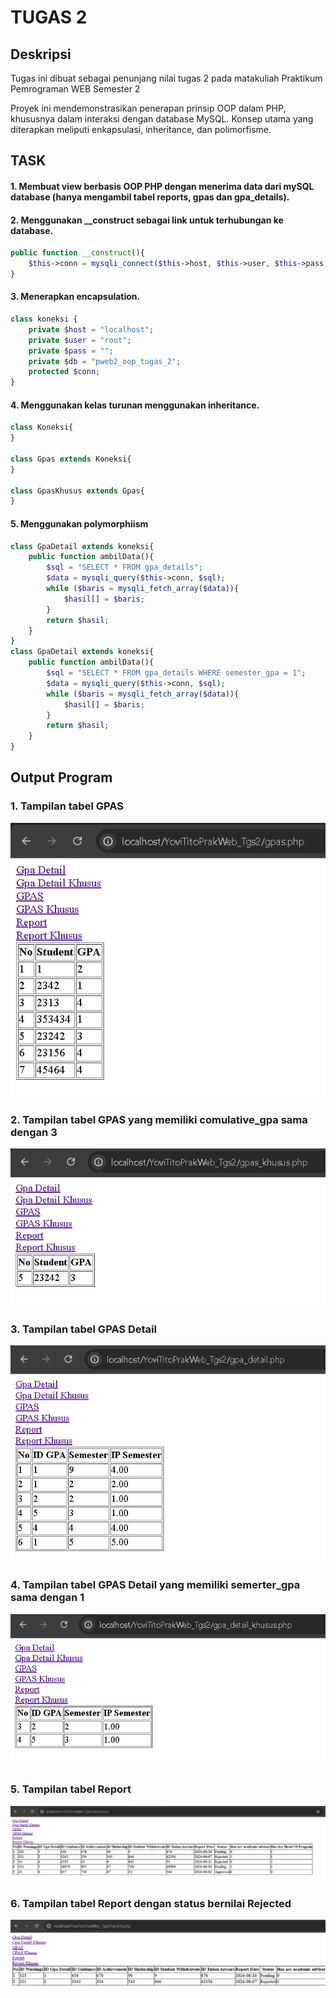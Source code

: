 # TUGAS 2
## Deskripsi
Tugas ini dibuat sebagai penunjang nilai tugas 2 pada matakuliah Praktikum Pemrograman WEB Semester 2

Proyek ini mendemonstrasikan penerapan prinsip OOP dalam PHP, khususnya dalam interaksi dengan database MySQL. Konsep utama yang diterapkan meliputi enkapsulasi, inheritance, dan polimorfisme.

## TASK
#### 1. Membuat view berbasis OOP PHP dengan menerima data dari mySQL database (hanya mengambil tabel reports, gpas dan gpa_details).
#### 2. Menggunakan __construct sebagai link untuk terhubungan ke database.
```php
public function __construct(){
    $this->conn = mysqli_connect($this->host, $this->user, $this->pass, $this->db);
}
```
#### 3. Menerapkan encapsulation.
```php
class koneksi {
    private $host = "localhost";  
    private $user = "root";       
    private $pass = "";          
    private $db = "pweb2_oop_tugas_2"; 
    protected $conn;
}
```
#### 4. Menggunakan kelas turunan menggunakan inheritance.
```php
class Koneksi{
}

class Gpas extends Koneksi{
}

class GpasKhusus extends Gpas{
}
```
#### 5. Menggunakan polymorphiism
```php
class GpaDetail extends koneksi{
    public function ambilData(){
        $sql = "SELECT * FROM gpa_details";
        $data = mysqli_query($this->conn, $sql);
        while ($baris = mysqli_fetch_array($data)){
            $hasil[] = $baris;
        }
        return $hasil;
    }
}
class GpaDetail extends koneksi{
    public function ambilData(){
        $sql = "SELECT * FROM gpa_details WHERE semester_gpa = 1";
        $data = mysqli_query($this->conn, $sql);
        while ($baris = mysqli_fetch_array($data)){
            $hasil[] = $baris;
        }
        return $hasil;
    }
}

```

## Output Program
### 1. Tampilan tabel GPAS
![alt text](assets/gpas.PNG)

### 2. Tampilan tabel GPAS yang memiliki comulative_gpa sama dengan 3
![alt text](assets/gpas_khusus.PNG)
### 3. Tampilan tabel GPAS Detail
![alt text](assets/gpa_detail.PNG)
### 4. Tampilan tabel GPAS Detail yang memiliki semerter_gpa sama dengan 1
![alt text](assets/gpa_detail_khusus.PNG)
### 5. Tampilan tabel Report
![alt text](assets/report.PNG)
### 6. Tampilan tabel Report dengan status bernilai Rejected
![alt text](assets/report_khusus.PNG)



